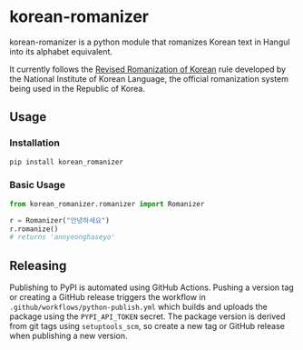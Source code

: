 # korean-romanizer
korean-romanizer is a python module that romanizes Korean text in Hangul into its alphabet equivalent.

It currently follows the [Revised Romanization of Korean](https://www.korean.go.kr/front_eng/roman/roman_01.do) rule developed by the National Institute of Korean Language, the official romanization system being used in the Republic of Korea.


## Usage

### Installation
```bash
pip install korean_romanizer
```

### Basic Usage
```python
from korean_romanizer.romanizer import Romanizer

r = Romanizer("안녕하세요")
r.romanize() 
# returns 'annyeonghaseyo'
```

## Releasing

Publishing to PyPI is automated using GitHub Actions. Pushing a version tag or
creating a GitHub release triggers the workflow in
`.github/workflows/python-publish.yml` which builds and uploads the package using
the `PYPI_API_TOKEN` secret. The package version is derived from git tags using
`setuptools_scm`, so create a new tag or GitHub release when publishing a new
version.
